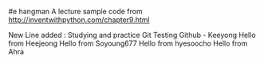 #e hangman
A lecture sample code from http://inventwithpython.com/chapter9.html

New Line added : Studying and practice  Git 
Testing Github - Keeyong
Hello from Heejeong
Hello from Soyoung677
Hello from hyesoocho
Hello from Ahra


